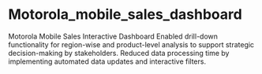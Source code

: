 # Motorola_mobile_sales_dashboard
Motorola Mobile Sales Interactive Dashboard Enabled drill-down functionality for region-wise and product-level analysis to support strategic decision-making by stakeholders. Reduced data processing time by implementing automated data updates and interactive filters.
